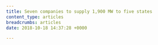 ```yaml
---
title: Seven companies to supply 1,900 MW to five states
content_type: articles
breadcrumbs: articles
date: 2018-10-18 14:37:28 +0000

---
```

